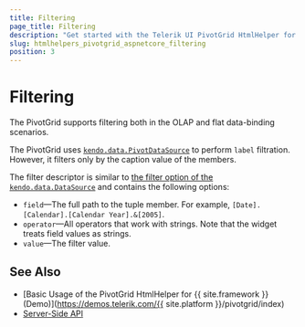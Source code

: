 ```yaml
---
title: Filtering
page_title: Filtering
description: "Get started with the Telerik UI PivotGrid HtmlHelper for {{ site.framework }} and learn how to filter a Telerik UI PivotGrid HtmlHelper for {{ site.framework }}."
slug: htmlhelpers_pivotgrid_aspnetcore_filtering
position: 3
---
```


# Filtering

The PivotGrid supports filtering both in the OLAP and flat data-binding scenarios.

The PivotGrid uses [`kendo.data.PivotDataSource`](/api/pivotdatasource) to perform `label` filtration. However, it filters only by the caption value of the members.

The filter descriptor is similar to [the filter option of the `kendo.data.DataSource`](/api/datasource) and contains the following options:
- `field`&mdash;The full path to the tuple member. For example, `[Date].[Calendar].[Calendar Year].&[2005]`.
- `operator`&mdash;All operators that work with strings. Note that the widget treats field values as strings.
- `value`&mdash;The filter value.

## See Also

* [Basic Usage of the PivotGrid HtmlHelper for {{ site.framework }} (Demo)](https://demos.telerik.com/{{ site.platform }}/pivotgrid/index)
* [Server-Side API](/api/pivotgrid)

